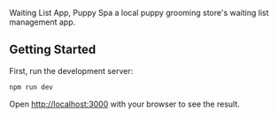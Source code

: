 Waiting List App, Puppy Spa a local puppy grooming store's waiting list management app.

## Getting Started

First, run the development server:

```bash
npm run dev
```

Open [http://localhost:3000](http://localhost:3000) with your browser to see the result.

